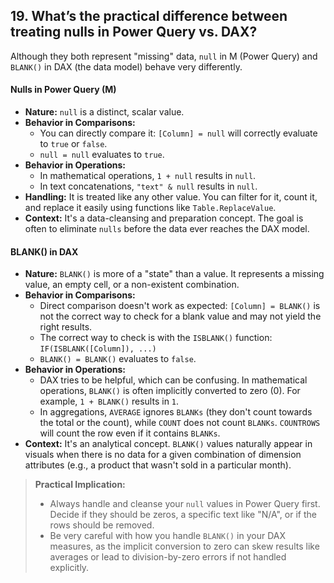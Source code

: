 ## 19. What’s the practical difference between **treating nulls in Power Query vs. DAX**?

Although they both represent "missing" data, `null` in M (Power Query) and `BLANK()` in DAX (the data model) behave very differently.

#### Nulls in Power Query (M)
*   **Nature:** `null` is a distinct, scalar value.
*   **Behavior in Comparisons:**
    *   You can directly compare it: `[Column] = null` will correctly evaluate to `true` or `false`.
    *   `null = null` evaluates to `true`.
*   **Behavior in Operations:**
    *   In mathematical operations, `1 + null` results in `null`.
    *   In text concatenations, ` "text" & null ` results in `null`.
*   **Handling:** It is treated like any other value. You can filter for it, count it, and replace it easily using functions like `Table.ReplaceValue`.
*   **Context:** It's a data-cleansing and preparation concept. The goal is often to eliminate `nulls` before the data ever reaches the DAX model.

#### BLANK() in DAX
*   **Nature:** `BLANK()` is more of a "state" than a value. It represents a missing value, an empty cell, or a non-existent combination.
*   **Behavior in Comparisons:**
    *   Direct comparison doesn't work as expected: `[Column] = BLANK()` is not the correct way to check for a blank value and may not yield the right results.
    *   The correct way to check is with the `ISBLANK()` function: `IF(ISBLANK([Column]), ...)`
    *   `BLANK() = BLANK()` evaluates to `false`.
*   **Behavior in Operations:**
    *   DAX tries to be helpful, which can be confusing. In mathematical operations, `BLANK()` is often implicitly converted to zero (0). For example, `1 + BLANK()` results in `1`.
    *   In aggregations, `AVERAGE` ignores `BLANKs` (they don't count towards the total or the count), while `COUNT` does not count `BLANKs`. `COUNTROWS` will count the row even if it contains `BLANKs`.
*   **Context:** It's an analytical concept. `BLANK()` values naturally appear in visuals when there is no data for a given combination of dimension attributes (e.g., a product that wasn't sold in a particular month).

> **Practical Implication:**
> * Always handle and cleanse your `null` values in Power Query first. Decide if they should be zeros, a specific text like "N/A", or if the rows should be removed.
> * Be very careful with how you handle `BLANK()` in your DAX measures, as the implicit conversion to zero can skew results like averages or lead to division-by-zero errors if not handled explicitly.
